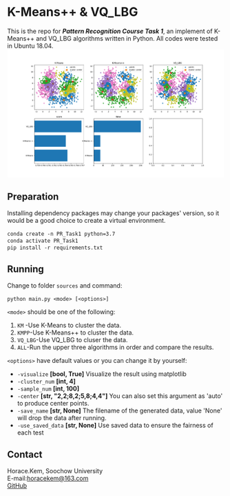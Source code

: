 # K-Means++ & VQ_LBG
This is the repo for ***Pattern Recognition Course Task 1***, an implement of K-Means++ and VQ_LBG algorithms written in 
Python. All codes were tested in Ubuntu 18.04.   
![example](https://github.com/HoraceKem/clustering/blob/master/pics/example.png)
## Preparation
 Installing dependency packages may change your packages' version, so it would be a good choice to create a virtual 
 environment.   
```
conda create -n PR_Task1 python=3.7
conda activate PR_Task1
pip install -r requirements.txt
```
## Running
Change to folder ```sources``` and command:   
```
python main.py <mode> [<options>] 
``` 
```<mode>``` should be one of the following:   
1. ```KM``` -Use K-Means to cluster the data.
2. ```KMPP```-Use K-Means++ to cluster the data.
3. ```VQ_LBG```-Use VQ_LBG to cluser the data.
4. ```ALL```-Run the upper three algorithms in order and compare the results.   

```<options>``` have default values or you can change it by yourself:   
+ ```-visualize``` **[bool, True]** Visualize the result using matplotlib
+ ```-cluster_num``` **[int, 4]** 
+ ```-sample_num``` **[int, 100]**
+ ```-center``` **[str, "2,2;8,2;5,8;4,4"]** You can also set this argument as 'auto' to produce center points.
+ ```-save_name``` **[str, None]** The filename of the generated data, value 'None' will drop the data after running.
+ ```-use_saved_data``` **[str, None]** Use saved data to ensure the fairness of each test

## Contact
Horace.Kem, Soochow University   
E-mail:horacekem@163.com   
[GitHub](github.com/horacekem)
